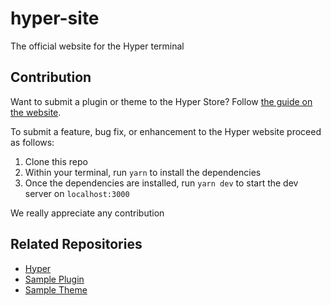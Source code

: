 # hyper-site

The official website for the Hyper terminal

## Contribution

Want to submit a plugin or theme to the Hyper Store? Follow [the guide on the website](https://hyper.is/store/submit).

To submit a feature, bug fix, or enhancement to the Hyper website proceed as follows:

1. Clone this repo
2. Within your terminal, run `yarn` to install the dependencies
3. Once the dependencies are installed, run `yarn dev` to start the dev server on `localhost:3000`

We really appreciate any contribution

## Related Repositories

- [Hyper](https://github.com/vercel/hyper)
- [Sample Plugin](https://github.com/vercel/hyperpower)
- [Sample Theme](https://github.com/vercel/hyperyellow)
